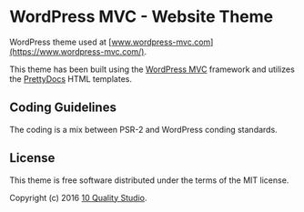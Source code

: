 # WordPress MVC - Website Theme

WordPress theme used at [www.wordpress-mvc.com](https://www.wordpress-mvc.com/).

This theme has been built using the [WordPress MVC](https://www.wordpress-mvc.com/) framework and utilizes the [PrettyDocs](https://github.com/xriley/PrettyDocs-Theme) HTML templates.

## Coding Guidelines

The coding is a mix between PSR-2 and WordPress conding standards.

## License

This theme is free software distributed under the terms of the MIT license.

Copyright (c) 2016 [10 Quality Studio](https://www.10quality.com/).